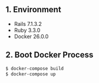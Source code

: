 ## 1. Environment

- Rails 7.1.3.2
- Ruby 3.3.0
- Docker 26.0.0

## 2. Boot Docker Process

```bash
$ docker-compose build
$ docker-compose up
```
